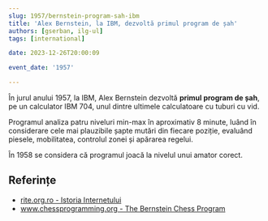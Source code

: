 ```yaml
---
slug: 1957/bernstein-program-sah-ibm
title: 'Alex Bernstein, la IBM, dezvoltă primul program de șah'
authors: [gserban, ilg-ul]
tags: [international]

date: 2023-12-26T20:00:09

event_date: '1957'

---
```


În jurul anului 1957, la IBM, Alex Bernstein  dezvoltă
**primul program de șah**,
pe un calculator IBM 704, unul dintre ultimele calculatoare cu
tuburi cu vid.

<!-- truncate -->

Programul analiza patru niveluri min-max în aproximativ 8 minute,
luând în considerare cele mai plauzibile șapte mutări din fiecare
poziție, evaluând piesele, mobilitatea, controlul zonei și apărarea
regelui.

În 1958 se considera că programul joacă la nivelul unui amator corect.

## Referințe

- [rite.org.ro - Istoria Internetului](https://rite.org.ro/istoria-internetului/)
- [www.chessprogramming.org - The Bernstein Chess Program](https://www.chessprogramming.org/The_Bernstein_Chess_Program)

